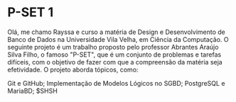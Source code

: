 # P-SET 1 
Olá, me chamo Rayssa e curso a matéria de Design e Desenvolvimento de Banco de Dados na  Universidade Vila Velha, em Ciência da Computação. O seguinte projeto é um trabalho proposto pelo professor  Abrantes   Araújo Silva Filho, o famoso "P-SET", que é um conjunto de problemas e tarefas difíceis, com o objetivo de fazer com que a compreensão da matéria seja efetividade. O projeto aborda tópicos, como: 

Git e GitHub; 
Implementação de Modelos Lógicos no SGBD;
PostgreSQL e MariaBD; 
$SHSH
